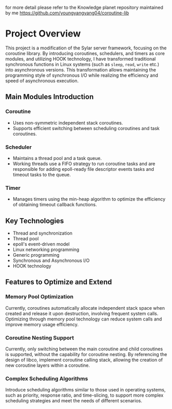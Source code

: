 for more detail please refer to the Knowledge planet repository maintained by me
https://github.com/youngyangyang04/coroutine-lib

# Project Overview
This project is a modification of the Sylar server framework, focusing on the coroutine library. By introducing coroutines, schedulers, and timers as core modules, and utilizing HOOK technology, I have transformed traditional synchronous functions in Linux systems (such as `sleep`, `read`, `write` etc.) into asynchronous versions. This transformation allows maintaining the programming style of synchronous I/O while realizing the efficiency and speed of asynchronous execution.

## Main Modules Introduction

### Coroutine 
 * Uses non-symmetric independent stack coroutines.
 * Supports efficient switching between scheduling coroutines and task coroutines.

### Scheduler
 * Maintains a thread pool and a task queue.
 * Working threads use a FIFO strategy to run coroutine tasks and are responsible for adding epoll-ready file descriptor events tasks and timeout tasks to the queue.

### Timer
 * Manages timers using the min-heap algorithm to optimize the efficiency of obtaining timeout callback functions.

## Key Technologies

 * Thread and synchronization
 * Thread pool 
 * epoll's event-driven model
 * Linux networking programming
 * Generic programming
 * Synchronous and Asynchronous I/O
 * HOOK technology

## Features to Optimize and Extend

### Memory Pool Optimization
Currently, coroutines automatically allocate independent stack space when created and release it upon destruction, involving frequent system calls. Optimizing through memory pool technology can reduce system calls and improve memory usage efficiency.

### Coroutine Nesting Support
Currently, only switching between the main coroutine and child coroutines is supported, without the capability for coroutine nesting. By referencing the design of libco, implement coroutine calling stack, allowing the creation of new coroutine layers within a coroutine.

### Complex Scheduling Algorithms
Introduce scheduling algorithms similar to those used in operating systems, such as priority, response ratio, and time-slicing, to support more complex scheduling strategies and meet the needs of different scenarios.
